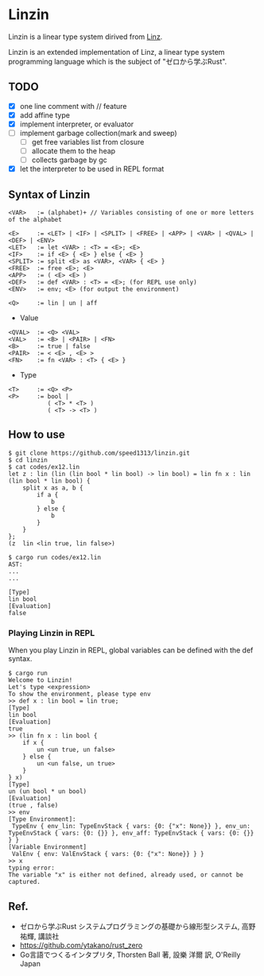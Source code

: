 # Linzin

Linzin is a linear type system dirived from [Linz](https://github.com/ytakano/rust_zero/tree/master/ch09/linz).

Linzin is an extended implementation of Linz, a linear type system programming language which is the subject of "ゼロから学ぶRust".

## TODO
- [x] one line comment with // feature
- [x] add affine type
- [x] implement interpreter, or evaluator
- [ ] implement garbage collection(mark and sweep)
  - [ ] get free variables list from closure
  - [ ] allocate them to the heap
  - [ ] collects garbage by gc
- [x] let the interpreter to be used in REPL format

## Syntax of Linzin
```text
<VAR>   := (alphabet)+ // Variables consisting of one or more letters of the alphabet

<E>     := <LET> | <IF> | <SPLIT> | <FREE> | <APP> | <VAR> | <QVAL> | <DEF> | <ENV>
<LET>   := let <VAR> : <T> = <E>; <E>
<IF>    := if <E> { <E> } else { <E> }
<SPLIT> := split <E> as <VAR>, <VAR> { <E> }
<FREE>  := free <E>; <E>
<APP>   := ( <E> <E> )
<DEF>   := def <VAR> : <T> = <E>; (for REPL use only)
<ENV>   := env; <E> (for output the environment)

<Q>     := lin | un | aff
```
- Value
```text
<QVAL>  := <Q> <VAL>
<VAL>   := <B> | <PAIR> | <FN>
<B>     := true | false
<PAIR>  := < <E> , <E> >
<FN>    := fn <VAR> : <T> { <E> }
```
- Type
```text
<T>     := <Q> <P>
<P>     := bool |
           ( <T> * <T> )
           ( <T> -> <T> )
```
## How to use
```
$ git clone https://github.com/speed1313/linzin.git
$ cd linzin
$ cat codes/ex12.lin
let z : lin (lin (lin bool * lin bool) -> lin bool) = lin fn x : lin (lin bool * lin bool) {
    split x as a, b {
        if a {
            b
        } else {
            b
        }
    }
};
(z  lin <lin true, lin false>)

$ cargo run codes/ex12.lin
AST:
...
...

[Type]
lin bool
[Evaluation]
false
```

### Playing Linzin in REPL
When you play Linzin in REPL, global variables can be defined with the def syntax.
```
$ cargo run
Welcome to Linzin!
Let's type <expression>
To show the environment, please type env
>> def x : lin bool = lin true;
[Type]
lin bool
[Evaluation]
true
>> (lin fn x : lin bool {
    if x {
        un <un true, un false>
    } else {
        un <un false, un true>
    }
} x)
[Type]
un (un bool * un bool)
[Evaluation]
(true , false)
>> env
[Type Environment]:
 TypeEnv { env_lin: TypeEnvStack { vars: {0: {"x": None}} }, env_un: TypeEnvStack { vars: {0: {}} }, env_aff: TypeEnvStack { vars: {0: {}} } }
[Variable Environment]
 ValEnv { env: ValEnvStack { vars: {0: {"x": None}} } }
>> x
typing error:
The variable "x" is either not defined, already used, or cannot be captured.
```

## Ref.
- ゼロから学ぶRust システムプログラミングの基礎から線形型システム, 高野祐輝, 講談社
- https://github.com/ytakano/rust_zero
- Go言語でつくるインタプリタ, Thorsten Ball 著, 設樂 洋爾 訳, O'Reilly Japan